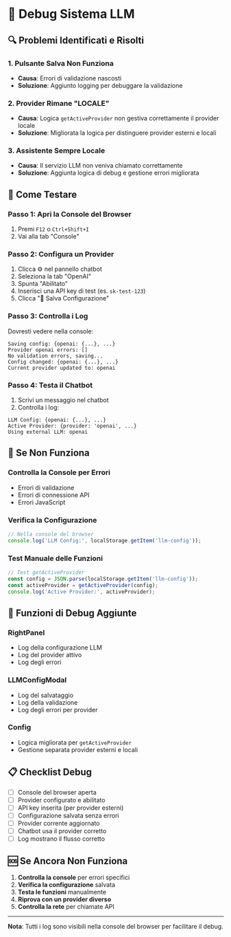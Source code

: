 # 🐛 Debug Sistema LLM

## 🔍 **Problemi Identificati e Risolti**

### **1. Pulsante Salva Non Funziona**
- **Causa**: Errori di validazione nascosti
- **Soluzione**: Aggiunto logging per debuggare la validazione

### **2. Provider Rimane "LOCALE"**
- **Causa**: Logica `getActiveProvider` non gestiva correttamente il provider locale
- **Soluzione**: Migliorata la logica per distinguere provider esterni e locali

### **3. Assistente Sempre Locale**
- **Causa**: Il servizio LLM non veniva chiamato correttamente
- **Soluzione**: Aggiunta logica di debug e gestione errori migliorata

## 🧪 **Come Testare**

### **Passo 1: Apri la Console del Browser**
1. Premi `F12` o `Ctrl+Shift+I`
2. Vai alla tab "Console"

### **Passo 2: Configura un Provider**
1. Clicca ⚙️ nel pannello chatbot
2. Seleziona la tab "OpenAI"
3. Spunta "Abilitato"
4. Inserisci una API key di test (es. `sk-test-123`)
5. Clicca "💾 Salva Configurazione"

### **Passo 3: Controlla i Log**
Dovresti vedere nella console:
```
Saving config: {openai: {...}, ...}
Provider openai errors: []
No validation errors, saving...
Config changed: {openai: {...}, ...}
Current provider updated to: openai
```

### **Passo 4: Testa il Chatbot**
1. Scrivi un messaggio nel chatbot
2. Controlla i log:
```
LLM Config: {openai: {...}, ...}
Active Provider: {provider: 'openai', ...}
Using external LLM: openai
```

## 🚨 **Se Non Funziona**

### **Controlla la Console per Errori**
- Errori di validazione
- Errori di connessione API
- Errori JavaScript

### **Verifica la Configurazione**
```javascript
// Nella console del browser
console.log('LLM Config:', localStorage.getItem('llm-config'));
```

### **Test Manuale delle Funzioni**
```javascript
// Test getActiveProvider
const config = JSON.parse(localStorage.getItem('llm-config'));
const activeProvider = getActiveProvider(config);
console.log('Active Provider:', activeProvider);
```

## 🔧 **Funzioni di Debug Aggiunte**

### **RightPanel**
- Log della configurazione LLM
- Log del provider attivo
- Log degli errori

### **LLMConfigModal**
- Log del salvataggio
- Log della validazione
- Log degli errori per provider

### **Config**
- Logica migliorata per `getActiveProvider`
- Gestione separata provider esterni e locali

## 📋 **Checklist Debug**

- [ ] Console del browser aperta
- [ ] Provider configurato e abilitato
- [ ] API key inserita (per provider esterni)
- [ ] Configurazione salvata senza errori
- [ ] Provider corrente aggiornato
- [ ] Chatbot usa il provider corretto
- [ ] Log mostrano il flusso corretto

## 🆘 **Se Ancora Non Funziona**

1. **Controlla la console** per errori specifici
2. **Verifica la configurazione** salvata
3. **Testa le funzioni** manualmente
4. **Riprova con un provider diverso**
5. **Controlla la rete** per chiamate API

---

**Nota**: Tutti i log sono visibili nella console del browser per facilitare il debug.

